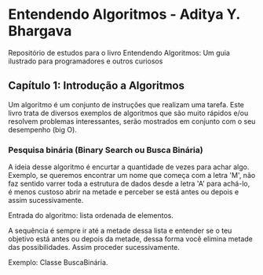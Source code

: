 # Entendendo Algoritmos - Aditya Y. Bhargava

Repositório de estudos para o livro Entendendo Algoritmos: Um guia ilustrado para programadores e outros curiosos

## Capítulo 1: Introdução a Algoritmos

Um algoritmo é um conjunto de instruções que realizam uma tarefa. Este livro trata de diversos exemplos de algoritmos que são muito rápidos e/ou resolvem problemas interessantes, serão mostrados em conjunto com o seu desempenho (big O). 

### Pesquisa binária (Binary Search ou Busca Binária)

A ideia desse algoritmo é encurtar a quantidade de vezes para achar algo. Exemplo, se queremos encontrar um nome que começa com a letra 'M', não faz sentido varrer toda a estrutura de dados desde a letra 'A' para achá-lo, é menos custoso abrir na metade e perceber se está antes ou depois e assim sucessivamente.

Entrada do algoritmo: lista ordenada de elementos.  

A sequência é sempre ir até a metade dessa lista e entender se o teu objetivo está antes ou depois da metade, dessa forma você elimina metade das possibilidades. Assim proceder sucessivamente.

Exemplo: Classe BuscaBinária.



